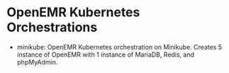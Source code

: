 # OpenEMR Kubernetes Orchestrations
  - minikube: OpenEMR Kubernetes orchestration on Minikube. Creates 5 instance of OpenEMR with 1 instance of MariaDB, Redis, and phpMyAdmin.

